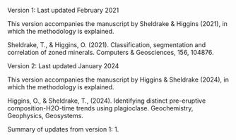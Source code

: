 Version 1: Last updated February 2021

This version accompanies the manuscript by Sheldrake & Higgins (2021), in which the methodology is explained.

Sheldrake, T., & Higgins, O. (2021). Classification, segmentation and correlation of zoned minerals. Computers & Geosciences, 156, 104876.

Version 2: Last updated January 2024

This version accompanies the manuscript by Higgins & Sheldrake (2024), in which the methodology is explained.

Higgins, O., & Sheldrake, T., (2024). Identifying distinct pre-eruptive composition-H2O-time trends using plagioclase. Geochemistry, Geophysics, Geosystems.

Summary of updates from version 1:
1. 

